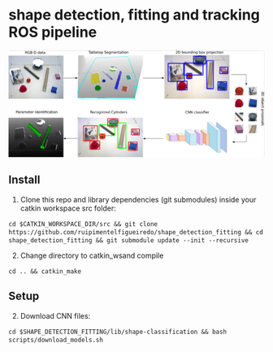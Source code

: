 # shape detection, fitting and tracking ROS pipeline

<p align="center"> 
    <img src=.image/pipeline.png>
</p>

## Install
1. Clone this repo and library dependencies (git submodules) inside your catkin workspace src folder:
```
cd $CATKIN_WORKSPACE_DIR/src && git clone https://github.com/ruipimentelfigueiredo/shape_detection_fitting && cd shape_detection_fitting && git submodule update --init --recursive
```
2. Change directory to catkin_wsand compile
```
cd .. && catkin_make
```

## Setup
2. Download CNN files:

```
cd $SHAPE_DETECTION_FITTING/lib/shape-classification && bash scripts/download_models.sh
```
